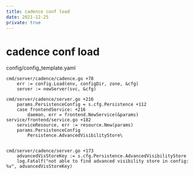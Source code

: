 ```yaml
---
title: cadence conf load
date: 2021-12-25
private: true
---
```

# cadence conf load
config/config_template.yaml

    cmd/server/cadence/cadence.go +78
        err := config.Load(env, configDir, zone, &cfg)
        server := newServer(svc, &cfg)

    cmd/server/cadence/server.go +216
        params.PersistenceConfig = s.cfg.Persistence +112
        case frontendService: +216
            daemon, err = frontend.NewService(&params)
    service/frontend/service.go +182
        serviceResource, err := resource.New(params)
        params.PersistenceConfig
            Persistence.AdvancedVisibilityStore\


    cmd/server/cadence/server.go +173
        advancedVisStoreKey := s.cfg.Persistence.AdvancedVisibilityStore
        log.Fatalf("not able to find advanced visibility store in config: %v", advancedVisStoreKey)
